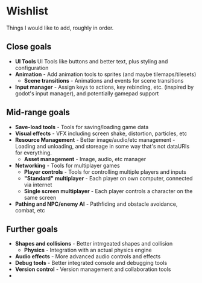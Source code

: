 # Wishlist

Things I would like to add, roughly in order.

## Close goals
- **UI Tools** UI Tools like buttons and better text, plus styling and configuration
- **Animation** - Add animation tools to sprites (and maybe tilemaps/tilesets)
  - **Scene transitions** - Animations and events for scene transitions
- **Input manager** - Assign keys to actions, key rebinding, etc. (inspired by godot's input manager), and potentially gamepad support

## Mid-range goals

- **Save-load tools** - Tools for saving/loading game data
- **Visual effects** - VFX including screen shake, distortion, particles, etc
- **Resource Management** - Better image/audio/etc management - Loading and unloading, and storeage in some way that's not dataURIs for everything.
  - **Asset management** - Image, audio, etc manager
- **Networking** - Tools for multiplayer games
    - **Player controls** - Tools for controlling multiple players and inputs
    - **"Standard" multiplayer** - Each player on own computer, connected via internet
    - **Single screen multiplayer** - Each player controls a character on the same screen
- **Pathing and NPC/enemy AI** - Pathfiding and obstacle avoidance, combat, etc

## Further goals

- **Shapes and collisions** - Better intrrgeated shapes and collision
  - **Physics** - Integration with an actual physics engine
- **Audio effects** - More advanced audio controls and effects
- **Debug tools** - Better integrated console and debugging tools
- **Version control** - Version management and collaboration tools
- 

